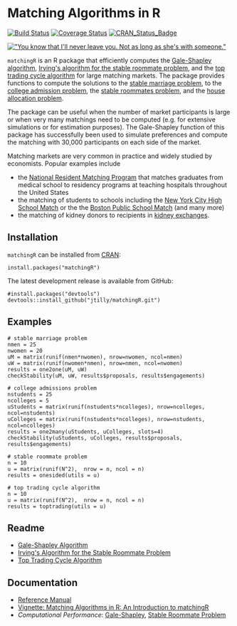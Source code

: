 Matching Algorithms in R
===============
[![Build Status](https://travis-ci.org/jtilly/matchingR.png)](https://travis-ci.org/jtilly/matchingR) 
[![Coverage Status](https://coveralls.io/repos/jtilly/matchingR/badge.svg?branch=master)](https://coveralls.io/r/jtilly/matchingR?branch=master)
[![CRAN_Status_Badge](http://www.r-pkg.org/badges/version/matchingR)](http://cran.r-project.org/web/packages/matchingR)


[!["You know that I'll never leave you. Not as long as she's with someone."](http://imgs.xkcd.com/comics/all_the_girls.png)](http://xkcd.com/770/ "You know that I'll never leave you. Not as long as she's with someone.")


`matchingR` is an R package that efficiently computes the [Gale-Shapley algorithm](http://www.jstor.org/stable/2312726), [Irving's algorithm for the stable roommate problem](http://www.sciencedirect.com/science/article/pii/0196677485900331), and the [top trading cycle algorithm](http://pareto.uab.es/jmasso/pdf/ShapleyScarfJME1974.pdf) for large matching markets. The package provides functions to compute the solutions to the
  [stable marriage problem](http://en.wikipedia.org/wiki/Stable_matching), to the
  [college admission problem](http://en.wikipedia.org/wiki/Hospital_resident), the
  [stable roommates problem](http://en.wikipedia.org/wiki/Stable_roommates_problem), and the
  [house allocation problem](http://web.stanford.edu/~niederle/HouseAllocation.pdf).
  
The package can be useful when the number of market participants is large or when very many matchings need to be computed (e.g. for extensive simulations or for estimation purposes). The Gale-Shapley function of this package has successfully been used to simulate preferences and compute the matching with 30,000 participants on each side of the market.

Matching markets are very common in practice and widely studied by economists. Popular examples include
* the [National Resident Matching Program](http://www.nrmp.org/) that matches graduates from medical school to residency programs at teaching hospitals throughout the United States
* the matching of students to schools including the [New York City High School Match](http://www.jstor.org/stable/4132848) or the the [Boston Public School Match](http://www.jstor.org/stable/4132849) (and many more)
* the matching of kidney donors to recipients in [kidney exchanges](http://www.jstor.org/stable/4132851).
 
Installation
------------

`matchingR` can be installed from [CRAN](http://cran.r-project.org/web/packages/matchingR/):
```{r}
install.packages("matchingR")
```
The latest development release is available from GitHub:
```{r}
#install.packages("devtools")
devtools::install_github("jtilly/matchingR.git")
```

## Examples
```{r}
# stable marriage problem
nmen = 25
nwomen = 20
uM = matrix(runif(nmen*nwomen), nrow=nwomen, ncol=nmen)
uW = matrix(runif(nwomen*nmen), nrow=nmen, ncol=nwomen)
results = one2one(uM, uW)
checkStability(uM, uW, results$proposals, results$engagements)

# college admissions problem
nstudents = 25
ncolleges = 5
uStudents = matrix(runif(nstudents*ncolleges), nrow=ncolleges, ncol=nstudents)
uColleges = matrix(runif(nstudents*ncolleges), nrow=nstudents, ncol=ncolleges)
results = one2many(uStudents, uColleges, slots=4)
checkStability(uStudents, uColleges, results$proposals, results$engagements)

# stable roommate problem
n = 10
u = matrix(runif(N^2),  nrow = n, ncol = n)
results = onesided(utils = u)

# top trading cycle algorithm
n = 10
u = matrix(runif(N^2),  nrow = n, ncol = n)
results = toptrading(utils = u)
```

## Readme
* [Gale-Shapley Algorithm](GALESHAPLEY.md)
* [Irving's Algorithm for the Stable Roommate Problem](IRVING.md)
* [Top Trading Cycle Algorithm](TOPTRADINGCYCLE.md)

## Documentation
* [Reference Manual](http://jtilly.io/matchingR/matchingR-documentation.pdf "Computing Stable Matchings in R: Reference Manual for matchingR")
* [Vignette: Matching Algorithms in R: An Introduction to matchingR](http://jtilly.io/matchingR/matchingR-intro.pdf "Matching Algorithms in R: An Introduction to matchingR")
* *Computational Performance*: [Gale-Shapley](http://jtilly.io/matchingR/matchingR-performance-galeshapley.html "Computing the Gale-Shapley Algorithm in R: Performance"), [Stable Roommate Problem](http://jtilly.io/matchingR/matchingR-performance-roommate.html "Solving the Stable Roommate Problem in R")
